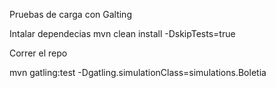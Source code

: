 Pruebas de carga con Galting


Intalar dependecias
mvn clean install -DskipTests=true

Correr el repo 

mvn gatling:test -Dgatling.simulationClass=simulations.Boletia
